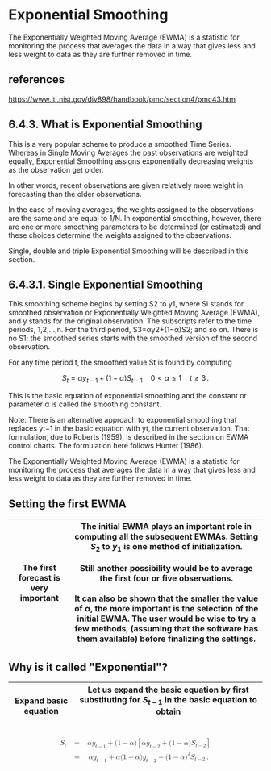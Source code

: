 # Exponential Smoothing

The Exponentially Weighted Moving Average (EWMA) is a statistic for monitoring the process that averages the data in a way that gives less and less weight to data as they are further removed in time.

## references

<https://www.itl.nist.gov/div898/handbook/pmc/section4/pmc43.htm>

## 6.4.3. What is Exponential Smoothing

This is a very popular scheme to produce a smoothed Time Series. Whereas in Single Moving Averages the past observations are weighted equally, Exponential Smoothing assigns exponentially decreasing weights as the observation get older.

In other words, recent observations are given relatively more weight in forecasting than the older observations.

In the case of moving averages, the weights assigned to the observations are the same and are equal to 1/N. In exponential smoothing, however, there are one or more smoothing parameters to be determined (or estimated) and these choices determine the weights assigned to the observations.

Single, double and triple Exponential Smoothing will be described in this section.

## 6.4.3.1. Single Exponential Smoothing

This smoothing scheme begins by setting S2 to y1, where Si stands for smoothed observation or Exponentially Weighted Moving Average (EWMA), and y stands for the original observation. The subscripts refer to the time periods, 1,2,…,n. For the third period, S3=αy2+(1−α)S2; and so on. There is no S1; the smoothed series starts with the smoothed version of the second observation.

For any time period t, the smoothed value St is found by computing

$$
S_t = \alpha y_{t-1} + (1-\alpha)S_{t-1} \,\,\,\,\,\,\, 0 < \alpha \le 1 \,\,\,\,\,\,\, t \ge 3 \, .
$$

This is the basic equation of exponential smoothing and the constant or parameter α is called the smoothing constant.

Note: There is an alternative approach to exponential smoothing that replaces yt−1 in the basic equation with yt, the current observation. That formulation, due to Roberts (1959), is described in the section on EWMA control charts. The formulation here follows Hunter (1986).

The Exponentially Weighted Moving Average (EWMA) is a statistic for monitoring the process that averages the data in a way that gives less and less weight to data as they are further removed in time.

## Setting the first EWMA

| The first forecast is very important | The initial EWMA plays an important role in computing all the subsequent EWMAs. Setting $S_2$ to $y_1$ is one method of initialization.<br /><br />Still another possibility would be to average the first four or five observations.<br /><br />It can also be shown that the smaller the value of α, the more important is the selection of the initial EWMA. The user would be wise to try a few methods, (assuming that the software has them available) before finalizing the settings.|
|--------------------------------------|---------------------------------------------------------------------------------------------------------------------------------------------------------------------------------------------------------------------------------------------------------------------------------------------------------------------------------------------------------------------------------------------------------------------------------------------------------------------------------------------------------------------------|

## Why is it called "Exponential"?

| Expand basic equation | Let us expand the basic equation by first substituting for $S_{t-1}$ in the basic equation to obtain </br></br>|
|-----------------------|--------------------------------------------------------------------------------------------------|

<math xmlns="http://www.w3.org/1998/Math/MathML" display="block">
  <mtable columnalign="right center left" rowspacing="3pt" columnspacing="0 thickmathspace" displaystyle="true">
    <mtr>
      <mtd>
        <msub>
          <mi>S</mi>
          <mi>t</mi>
        </msub>
      </mtd>
      <mtd>
        <mi></mi>
        <mo>=</mo>
      </mtd>
      <mtd>
        <mi>&#x03B1;<!-- α --></mi>
        <msub>
          <mi>y</mi>
          <mrow class="MJX-TeXAtom-ORD">
            <mi>t</mi>
            <mo>&#x2212;<!-- − --></mo>
            <mn>1</mn>
          </mrow>
        </msub>
        <mo>+</mo>
        <mo stretchy="false">(</mo>
        <mn>1</mn>
        <mo>&#x2212;<!-- − --></mo>
        <mi>&#x03B1;<!-- α --></mi>
        <mo stretchy="false">)</mo>
        <mrow>
          <mo>[</mo>
          <mrow>
            <mi>&#x03B1;<!-- α --></mi>
            <msub>
              <mi>y</mi>
              <mrow class="MJX-TeXAtom-ORD">
                <mi>t</mi>
                <mo>&#x2212;<!-- − --></mo>
                <mn>2</mn>
              </mrow>
            </msub>
            <mo>+</mo>
            <mo stretchy="false">(</mo>
            <mn>1</mn>
            <mo>&#x2212;<!-- − --></mo>
            <mi>&#x03B1;<!-- α --></mi>
            <mo stretchy="false">)</mo>
            <msub>
              <mi>S</mi>
              <mrow class="MJX-TeXAtom-ORD">
                <mi>t</mi>
                <mo>&#x2212;<!-- − --></mo>
                <mn>2</mn>
              </mrow>
            </msub>
          </mrow>
          <mo>]</mo>
        </mrow>
      </mtd>
    </mtr>
    <mtr>
      <mtd />
      <mtd>
        <mi></mi>
        <mo>=</mo>
      </mtd>
      <mtd>
        <mi>&#x03B1;<!-- α --></mi>
        <msub>
          <mi>y</mi>
          <mrow class="MJX-TeXAtom-ORD">
            <mi>t</mi>
            <mo>&#x2212;<!-- − --></mo>
            <mn>1</mn>
          </mrow>
        </msub>
        <mo>+</mo>
        <mi>&#x03B1;<!-- α --></mi>
        <mo stretchy="false">(</mo>
        <mn>1</mn>
        <mo>&#x2212;<!-- − --></mo>
        <mi>&#x03B1;<!-- α --></mi>
        <mo stretchy="false">)</mo>
        <msub>
          <mi>y</mi>
          <mrow class="MJX-TeXAtom-ORD">
            <mi>t</mi>
            <mo>&#x2212;<!-- − --></mo>
            <mn>2</mn>
          </mrow>
        </msub>
        <mo>+</mo>
        <mo stretchy="false">(</mo>
        <mn>1</mn>
        <mo>&#x2212;<!-- − --></mo>
        <mi>&#x03B1;<!-- α --></mi>
        <msup>
          <mo stretchy="false">)</mo>
          <mn>2</mn>
        </msup>
        <msub>
          <mi>S</mi>
          <mrow class="MJX-TeXAtom-ORD">
            <mi>t</mi>
            <mo>&#x2212;<!-- − --></mo>
            <mn>2</mn>
          </mrow>
        </msub>
        <mspace width="thinmathspace" />
        <mo>.</mo>
      </mtd>
    </mtr>
  </mtable>
</math>
